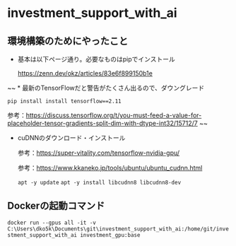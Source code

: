 # investment_support_with_ai

## 環境構築のためにやったこと

* 基本は以下ページ通り。必要なものはpipでインストール

  https://zenn.dev/okz/articles/83e6f899150b1e

~~ * 最新のTensorFlowだと警告がたくさん出るので、ダウングレード

  `pip install install tensorflow==2.11`

  参考：https://discuss.tensorflow.org/t/you-must-feed-a-value-for-placeholder-tensor-gradients-split-dim-with-dtype-int32/15712/7 ~~ 

* cuDNNのダウンロード・インストール

  参考：https://super-vitality.com/tensorflow-nvidia-gpu/

  参考：https://www.kkaneko.jp/tools/ubuntu/ubuntu_cudnn.html
  
  `apt -y update`
  `apt -y install libcudnn8 libcudnn8-dev`

## Dockerの起動コマンド

`docker run --gpus all -it -v C:\Users\dko5k\Documents\git\investment_support_with_ai:/home/git/investment_support_with_ai investment_gpu:base`